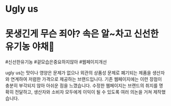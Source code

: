 # Ugly us

# 못생긴게 무슨 죄야? 속은 알~차고 신선한 유기농 야채🍅

#신선한유기농 #겉모습은중요하지않아 #웹페이지개선

ugly us는 맛이나 영양은 문제가 없으나 외관의 상품성 문제로 폐기되는 제품을 생산자와 연계하여 저렴한 가격으로 제공하는 브랜드입니다.
기존 웹페이지에는 이런 장점이 충분히 부각되지 않아 아쉬운 점을 느꼈습니다.
수정한 웹페이지는 브랜드의 취지를 명확히 전달하고, 생산자와 소비자 모두에게 이익이 될 수 있도록 여러 의논을 거쳐 제작했습니다.

